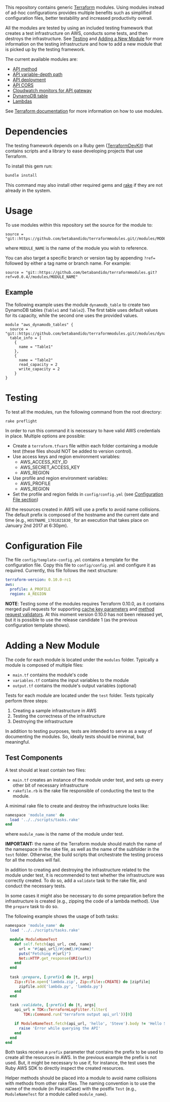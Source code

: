 This repository contains generic [Terraform](https://www.terraform.io) modules. Using modules instead of ad-hoc configurations provides multiple benefits such as simplified configuration files, better testability and increased productivity overall.

All the modules are tested by using an included testing framework that creates a test infrastructure on AWS, conducts some tests, and then destroys the infrastructure. See [Testing](#testing) and [Adding a New Module](#adding-a-new-module) for more information on the testing infrastructure and how to add a new module that is picked up by the testing framework.

The current available modules are:

* [API method](modules/api_method/README.md)
* [API variable-depth path](modules/api_path/README.md)
* [API deployment](modules/api_deployment/README.md)
* [API CORS](modules/api_cors/README.md)
* [Cloudwatch monitors for API gateway](modules/api_cloudwatch_monitors/README.md)
* [DynamoDB table](modules/dynamodb_table/README.md)
* [Lambdas](modules/lambda/README.md)

See [Terraform documentation](https://www.terraform.io/docs/modules/usage.html) for more information on how to use modules.

# Dependencies

The testing framework depends on a Ruby gem ([TerraformDevKit](https://rubygems.org/gems/TerraformDevKit)) that contains scripts and a library to ease developing projects that use Terraform.

To install this gem run:

```bash
bundle install
```

This command may also install other required gems and [rake](https://github.com/ruby/rake) if they are not already in the system.

# Usage

To use modules within this repository set the source for the module to:

    source = "git::https://github.com/betabandido/terraformmodules.git//modules/MODULE_NAME"
    
where `MODULE_NAME` is the name of the module you wish to reference.

You can also target a specific branch or version tag by appending `?ref=` followed by either a tag name or branch name. For example:

    source = "git::https://github.com/betabandido/terraformmodules.git?ref=v0.0.4//modules/MODULE_NAME"

## Example

The following example uses the module `dynamodb_table` to create two DynamoDB tables (`Table1` and `Table2`). The first table uses default values for its capacity, while the second one uses the provided values.

```hcl
module "aws_dynamodb_tables" {
  source = "git::https://github.com/betabandido/terraformmodules.git//modules/dynamodb_table"
  table_info = [
    {
      name = "Table1"
    },
    {
      name = "Table2"
      read_capacity = 2
      write_capacity = 2
    }
}
```

# Testing

To test all the modules, run the following command from the root directory:

    rake preflight

In order to run this command it is necessary to have valid AWS credentials in place. Multiple options are possible:

* Create a `terraform.tfvars` file within each folder containing a module test (these files should NOT be added to version control).
* Use access keys and region environment variables:
  * AWS_ACCESS_KEY_ID
  * AWS_SECRET_ACCESS_KEY
  * AWS_REGION
* Use profile and region environment variables:
  * AWS_PROFILE
  * AWS_REGION
* Set the profile and region fields in `config/config.yml` (see [Configuration File section](#configuration-file))

All the resources created in AWS will use a prefix to avoid name collisions. The default prefix is composed of the hostname and the current date and time (e.g., `HOSTNAME_1701021830_` for an execution that takes place on January 2nd 2017 at 6:30pm).

# Configuration File

The file `config/template-config.yml` contains a template for the configuration file. Copy this file to `config/config.yml` and configure it as required. Currently, this file follows the next structure:

```yaml
terraform-version: 0.10.0-rc1
aws:
  profile: A_PROFILE
  region: A_REGION
```

**NOTE**: Testing some of the modules requires Terraform 0.10.0, as it contains merged pull requests for supporting [cache key parameters](https://github.com/terraform-providers/terraform-provider-aws/pull/893) and [method request validators](https://github.com/terraform-providers/terraform-provider-aws/pull/1064). At this moment version 0.10.0 has not been released yet, but it is possible to use the release candidate 1 (as the previous configuration template shows).

# Adding a New Module

The code for each module is located under the `modules` folder. Typically a module is composed of multiple files:

* `main.tf` contains the module's code
* `variables.tf` contains the input variables to the module
* `output.tf` contains the module's output variables (optional)

Tests for each module are located under the `test` folder. Tests typically perform three steps:

1. Creating a sample infrastructure in AWS
2. Testing the correctness of the infrastructure
3. Destroying the infrastructure

In addition to testing purposes, tests are intended to serve as a way of documenting the modules. So, ideally tests should be minimal, but meaningful.

## Test Components

A test should at least contain two files:

* `main.tf` creates an instance of the module under test, and sets up every other bit of necessary infrastructure
* `rakefile.rb` is the rake file responsible of conducting the test to the module.

A minimal rake file to create and destroy the infrastructure looks like:

```ruby
namespace 'module_name' do
  load '../../scripts/tasks.rake'
end
```

where `module_name` is the name of the module under test.

**IMPORTANT:** the name of the Terraform module should match the name of the namespace in the rake file, as well as the name of the subfolder in the `test` folder. Otherwise, the build scripts that orchestrate the testing process for all the modules will fail.

In addition to creating and destroying the infrastructure related to the module under test, it is recommended to test whether the infrastructure was correctly created. To do so, add a `validate` task to the rake file, and conduct the necessary tests.

In some cases it might also be necessary to do some preparation before the infrastructure is created (e.g., zipping the code of a lambda method). Use the `prepare` task to do so.

The following example shows the usage of both tasks:

```ruby
namespace 'module_name' do
  load '../../scripts/tasks.rake'

  module ModuleNameTest
    def self.fetch(api_url, cmd, name)
      url = "#{api_url}/#{cmd}/#{name}"
      puts("Fetching #{url}")
      Net::HTTP.get_response(URI(url))
    end
  end
  
  task :prepare, [:prefix] do |t, args|
    Zip::File.open('lambda.zip', Zip::File::CREATE) do |zipfile|
      zipfile.add('lambda.py', 'lambda.py')
    end
  end

  task :validate, [:prefix] do |t, args|
    api_url = TDK::TerraformLogFilter.filter(
        TDK::Command.run('terraform output api_url'))[0]

    if ModuleNameTest.fetch(api_url, 'hello', 'Steve').body != 'Hello Steve'
      raise 'Error while querying the API'
    end
  end
end
```

Both tasks receive a `prefix` parameter that contains the prefix to be used to create all the resources in AWS. In the previous example the prefix is not used. But, it might be necessary to use if, for instance, the test uses the Ruby AWS SDK to directly inspect the created resources.

Helper methods should be placed into a module to avoid name collisions with methods from other rake files. The naming convention is to use the name of the module (in PascalCase) with the postfix `Test` (e.g., `ModuleNameTest` for a module called `module_name`).
